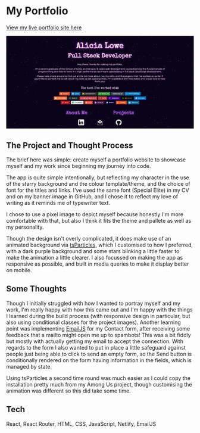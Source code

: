 # My Portfolio

[View my live portfolio site here](https://alicialowe.netlify.app/)

<img src="./src/assets/portfolio.JPG" alt="portfolio" width="750px" />

## The Project and Thought Process

The brief here was simple: create myself a portfolio website to showcase myself and my work since beginning my journey into code.  

The app is quite simple intentionally, but reflecting my character in the use of the starry background and the colour template/theme, and the choice of font for the titles and links.  I've used the same font (Special Elite) in my CV and on my banner image in GitHub, and I chose it to reflect my love of writing as it reminds me of typewriter text.

I chose to use a pixel image to depict myself because honestly I'm more comfortable with that, but also I think it fits the theme and pallete as well as my personality.

Though the design isn't overly complicated, it does make use of an animated background via [tsParticles](https://particles.js.org/), which I customised to how I preferred, with a dark purple background and some stars blinking a little faster to make the animation a little clearer.  I also focussed on making the app as responsive as possible, and built in media queries to make it display better on mobile.

## Some Thoughts

Though I initially struggled with how I wanted to portray myself and my work, I'm really happy with how this came out and I'm happy with the things I learned during the build process (with responsive design in particular, but also using conditional classes for the project images).  Another learning point was implementing [EmailJS](https://www.emailjs.com/) for my Contact form, after receiving some feedback that a mailto might open me up to spambots!  This was a bit fiddly but mostly with actually getting my email to accept the connection.  With regards to the form I also wanted to put in place a little safeguard against people just being able to click to send an empty form, so the Send button is conditionally rendered on the form having information in the fields, which is managed by state.

Using tsParticles a second time round was much easier as I could copy the installation pretty much from my Among Us project, though customising the animation was different so this did take some time.

## Tech

React, React Router, HTML, CSS, JavaScript, Netlify, EmailJS
